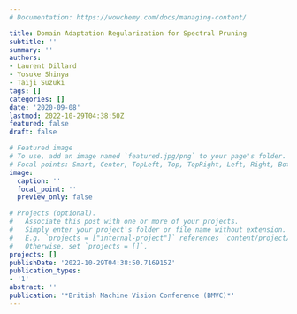 ```yaml
---
# Documentation: https://wowchemy.com/docs/managing-content/

title: Domain Adaptation Regularization for Spectral Pruning
subtitle: ''
summary: ''
authors:
- Laurent Dillard
- Yosuke Shinya
- Taiji Suzuki
tags: []
categories: []
date: '2020-09-08'
lastmod: 2022-10-29T04:38:50Z
featured: false
draft: false

# Featured image
# To use, add an image named `featured.jpg/png` to your page's folder.
# Focal points: Smart, Center, TopLeft, Top, TopRight, Left, Right, BottomLeft, Bottom, BottomRight.
image:
  caption: ''
  focal_point: ''
  preview_only: false

# Projects (optional).
#   Associate this post with one or more of your projects.
#   Simply enter your project's folder or file name without extension.
#   E.g. `projects = ["internal-project"]` references `content/project/deep-learning/index.md`.
#   Otherwise, set `projects = []`.
projects: []
publishDate: '2022-10-29T04:38:50.716915Z'
publication_types:
- '1'
abstract: ''
publication: '*British Machine Vision Conference (BMVC)*'
---
```

